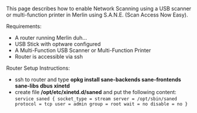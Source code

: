 This page describes how to enable Network Scanning using a USB scanner or multi-function printer in Merlin using S.A.N.E. (Scan Access Now Easy).

Requirements:
* A router running Merlin duh...
* USB Stick with optware configured
* A Multi-Function USB Scanner or Multi-Function Printer
* Router is accessible via ssh

Router Setup Instructions:
* ssh to router and type **opkg install sane-backends sane-frontends sane-libs
 dbus xinetd**
* create file **/opt/etc/xinetd.d/saned** and put the following content:
`service saned
{
socket_type = stream
server = /opt/sbin/saned
protocol = tcp
user = admin
group = root
wait = no
disable = no
}
`


 